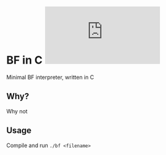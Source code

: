 # BF in C ![](https://img.badgesize.io/EDToaster/Brainfuck-Interpreter-C/master/main.c?label=main.c)

Minimal BF interpreter, written in C

## Why?

Why not

## Usage

Compile and run `./bf <filename>`
